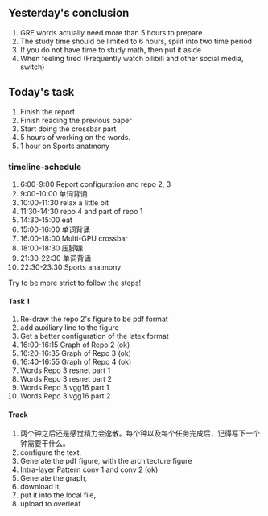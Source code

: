 ## Yesterday's conclusion
1. GRE words actually need more than 5 hours to prepare
2. The study time should be limited to 6 hours, spilit into two time period
3. If you do not have time to study math, then put it aside
4. When feeling tired (Frequently watch bilibili and other social media, switch)

## Today's task
1. Finish the report
2. Finish reading the previous paper
3. Start doing the crossbar part
4. 5 hours of working on the words.
5. 1 hour on Sports anatmony

### timeline-schedule
1. 6:00-9:00 Report configuration and repo 2, 3
2. 9:00-10:00 单词背诵
3. 10:00-11:30 relax a little bit
4. 11:30-14:30 repo 4 and part of repo 1
5. 14:30-15:00 eat
6. 15:00-16:00 单词背诵
7. 16:00-18:00 Multi-GPU crossbar
8. 18:00-18:30 压脚踝
9. 21:30-22:30 单词背诵
10. 22:30-23:30 Sports anatmony

Try to be more strict to follow the steps!

#### Task 1
1. Re-draw the repo 2's figure to be pdf format
2. add auxiliary line to the figure
3. Get a better configuration of the latex format
4. 16:00-16:15 Graph of Repo 2 (ok)
5. 16:20-16:35 Graph of Repo 3 (ok)
6. 16:40-16:55 Graph of Repo 4 (ok)
7. Words Repo 3 resnet part 1
8. Words Repo 3 resnet part 2
9. Words Repo 3 vgg16 part 1
10. Words Repo 3 vgg16 part 2



#### Track
1. 两个钟之后还是感觉精力会逸散。每个钟以及每个任务完成后，记得写下一个钟需要干什么。
2. configure the text. 
3. Generate the pdf figure, with the architecture figure
4. Intra-layer Pattern conv 1 and conv 2 (ok)
5. Generate the graph, 
6. download it, 
7. put it into the local file, 
8. upload to overleaf

